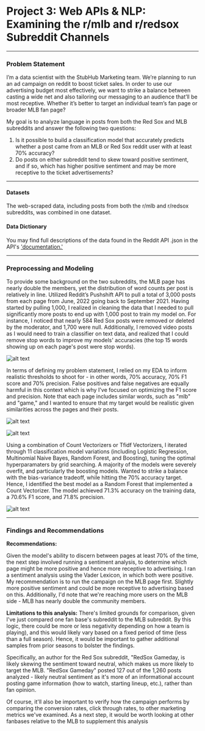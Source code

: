 # Project 3: Web APIs & NLP: Examining the r/mlb and r/redsox Subreddit Channels

-----
### Problem Statement

I’m a data scientist with the StubHub Marketing team. We’re planning to run an ad campaign on reddit to boost ticket sales. In order to use our advertising budget most effectively, we want to strike a balance between casting a wide net and also tailoring our messaging to an audience that’ll be most receptive. Whether it’s better to target an individual team’s fan page or broader MLB fan page?

My goal is to analyze language in posts from both the Red Sox and MLB subreddits and answer the following two questions:
1) Is it possible to build a classification model that accurately predicts whether a post came from an MLB or Red Sox reddit user with at least 70% accuracy? 
2) Do posts on either subreddit tend to skew toward positive sentiment, and if so, which has higher positive sentiment and may be more receptive to the ticket advertisements?

-----
#### Datasets

The web-scraped data, including posts from both the r/mlb and r/redsox subreddits, was combined in one dataset.  

#### Data Dictionary

You may find full descriptions of the data found in the Reddit API .json in the API's ['documentation.'](https://github.com/reddit-archive/reddit/wiki/JSON)


---

### Preprocessing and Modeling

To provide some background on the two subreddits, the MLB page has nearly double the members, yet the distribution of word counts per post is relatively in line. Utilized Reddit’s Pushshift API to pull a total of 3,000 posts from each page from June, 2022 going back to September 2021. Having started by pulling 1,000, I realized in cleaning the data that I needed to pull significantly more posts to end up with 1,000 post to train my model on. For instance, I noticed that nearly 584 Red Sox posts were removed or deleted by the moderator, and 1,700 were null. Additionally, I removed video posts as I would need to train a classifier on text data, and realized that I could remove stop words to improve my models' accuracies (the top 15 words showing up on each page's post were stop words). 

![alt text](https://git.generalassemb.ly/pemurp96/project-3/blob/master/images/word_count_dist_dark.png)


In terms of defining my problem statement, I relied on my EDA to inform realistic thresholds to shoot for - in other words, 70% accuracy, 70% F1 score and 70% precision. False positives and false negatives are equally harmful in this context which is why I've focused on optimizing the F1 score and precision. Note that each page includes similar words, such as "mlb" and "game," and I wanted to ensure that my target would be realistic given similarities across the pages and their posts.

![alt text](https://git.generalassemb.ly/pemurp96/project-3/blob/master/images/mlb_topwords_dark.png)

![alt text](https://git.generalassemb.ly/pemurp96/project-3/blob/master/images/sox_topwords_dark.png)

Using a combination of Count Vectorizers or Tfidf Vectorizers, I iterated through 11 classification model variations (including Logistic Regression, Multinomial Naive Bayes, Random Forest, and Boosting), tuning the optimal hyperparamaters by grid searching. A majority of the models were severely overfit, and particularly the boosting models. Wanted to strike a balance with the bias-variance tradeoff, while hitting the 70% accuracy target. Hence, I identified the best model as a Random Forest that implemented a Count Vectorizer. The model achieved 71.3% accuracy on the training data, a 70.6% F1 score, and 71.8% precision. 

![alt text](https://git.generalassemb.ly/pemurp96/project-3/blob/master/images/randomforest_confusion_dark.png)


-----
### Findings and Recommendations

**Recommendations:**

Given the model's ability to discern between pages at least 70% of the time, the next step involved running a sentiment analysis, to determine which page might be more positive and hence more receptive to advertising. I ran a sentiment analysis using the Vader Lexicon, in which both were positive. My recommendation is to run the campaign on the MLB page first. Slightly more positive sentiment and could be more receptive to advertising based on this. Additionally, I'd note that we're reaching more users on the MLB side - MLB has nearly double the community members.


**Limitations to this analysis:** 
There's limited grounds for comparison, given I've just compared one fan base's subreddit to the MLB subreddit. By this logic, there could be more or less negativity depending on how a team is playing), and this would likely vary based on a fixed period of time (less than a full season). Hence, it would be important to gather additional samples from prior seasons to bolster the findings. 

Specifically, an author for the Red Sox subreddit, "RedSox Gameday, is likely skewing the sentiment toward neutral, which makes us more likely to target the MLB. "RedSox Gameday" posted 127 out of the 1,260 posts analyzed - likely neutral sentiment as it's more of an informational account posting game information (how to watch, starting lineup, etc.), rather than fan opinion.

Of course, it'll also be important to verify how the campaign performs by comparing the conversion rates, click through rates, to other marketing metrics we've examined. As a next step, it would be worth looking at other fanbases relative to the MLB to supplement this analysis
